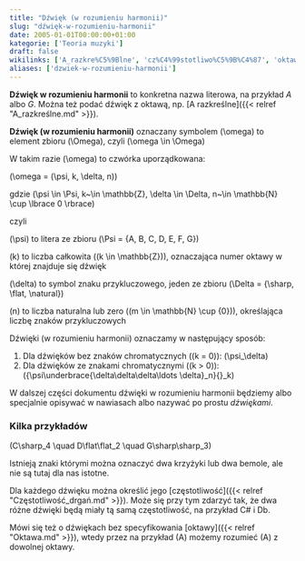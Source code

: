 ```yaml
---
title: "Dźwięk (w rozumieniu harmonii)"
slug: "dźwięk-w-rozumieniu-harmonii"
date: 2005-01-01T00:00:00+01:00
kategorie: ['Teoria muzyki']
draft: false
wikilinks: ['A_razkre%C5%9Blne', 'cz%C4%99stotliwo%C5%9B%C4%87', 'oktawa']
aliases: ['dzwiek-w-rozumieniu-harmonii']
---
```

**Dźwięk w rozumieniu harmonii** to konkretna nazwa literowa, na
przykład *A* albo *G*. Można też podać dźwięk z oktawą, np. [A
razkreślne]({{< relref "A_razkreślne.md" >}}).

**Dźwięk (w rozumieniu harmonii)** oznaczany symbolem \(\omega\) to
element zbioru \(\Omega\), czyli \(\omega \in \Omega\)

W takim razie \(\omega\) to czwórka uporządkowana:

\(\omega = (\psi, k, \delta, n)\)

gdzie
\(\psi \in \Psi, k~\in \mathbb{Z}, \delta \in \Delta, n~\in \mathbb{N} \cup \lbrace 0 \rbrace\)

czyli

\(\psi\) to litera ze zbioru \(\Psi = \{A, B, C, D, E, F, G\}\)

\(k\) to liczba całkowita \((k \in \mathbb{Z})\), oznaczająca numer
oktawy w której znajduje się dźwięk

\(\delta\) to symbol znaku przykluczowego, jeden ze zbioru
\(\Delta = \{\sharp, \flat, \natural\}\)

\(n\) to liczba naturalna lub zero \((m \in \mathbb{N} \cup \{0\})\),
określająca liczbę znaków przykluczowych

Dźwięki (w rozumieniu harmonii) oznaczamy w następujący sposób:

1.  Dla dźwięków bez znaków chromatycznych \((k = 0)\): \(\psi_\delta\)
2.  Dla dźwięków ze znakami chromatycznymi \((k > 0)\):
    \({\psi\underbrace{\delta\delta\delta\ldots \delta}_n}{}_k\)

W dalszej części dokumentu dźwięki w rozumieniu harmonii będziemy albo
specjalnie opisywać w nawiasach albo nazywać po prostu *dźwiękami*.

### Kilka przykładów

\(C\sharp_4 \quad D\flat\flat_2 \quad G\sharp\sharp_3\)

Istnieją znaki którymi można oznaczyć dwa krzyżyki lub dwa bemole, ale
nie są tutaj dla nas istotne.

Dla każdego dźwięku można określić jego
[częstotliwość]({{< relref "Częstotliwość_drgań.md" >}}). Może się przy tym
zdarzyć tak, że dwa różne dźwięki będą miały tą samą częstotliwość, na
przykład C\# i Db.

Mówi się też o dźwiękach bez specyfikowania [oktawy]({{< relref "Oktawa.md" >}}),
wtedy przez na przykład \(A\) możemy rozumieć \(A\) z dowolnej oktawy.

